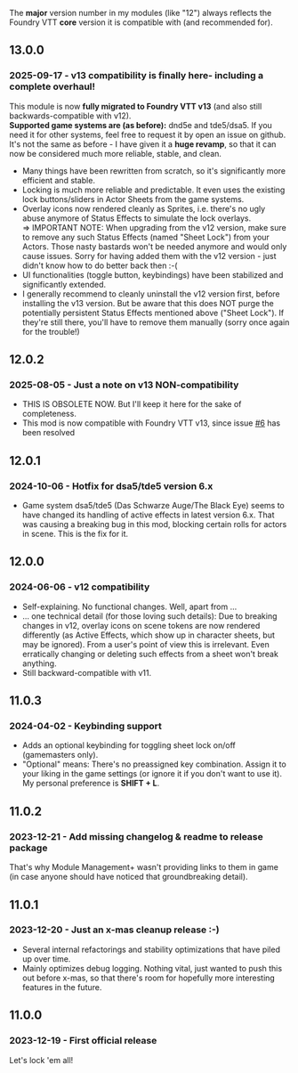The **major** version number in my modules (like "12") always reflects the
Foundry VTT **core** version it is compatible with (and recommended for).

## 13.0.0
### 2025-09-17 - v13 compatibility is finally here- including a complete overhaul!
This module is now **fully migrated to Foundry VTT v13** (and also still backwards-compatible with v12).<br/>
**Supported game systems are (as before):** dnd5e and tde5/dsa5.
If you need it for other systems, feel free to request it by open an issue on github.<br>
It's not the same as before - I have given it a **huge revamp**, so that it can now be considered much more reliable, stable, and clean.<br>

- Many things have been rewritten from scratch, so it's significantly more efficient and stable.
- Locking is much more reliable and predictable. It even uses the existing lock buttons/sliders in Actor Sheets from the game systems.
- Overlay icons now rendered cleanly as Sprites, i.e. there's no ugly abuse anymore of Status Effects to simulate the lock overlays. <br/>=> IMPORTANT NOTE: When upgrading from the v12 version, make sure to remove any such Status Effects (named "Sheet Lock") from your Actors. Those nasty bastards won't be needed anymore and would only cause issues. Sorry for having added them with the v12 version - just didn't know how to do better back then :-(
- UI functionalities (toggle button, keybindings) have been stabilized and significantly extended.
- I generally recommend to cleanly uninstall the v12 version first, before installing the v13 version. But be aware that this does NOT purge the potentially persistent Status Effects mentioned above ("Sheet Lock"). If they're still there, you'll have to remove them manually (sorry once again for the trouble!)

## 12.0.2
### 2025-08-05 - Just a note on v13 NON-compatibility
- THIS IS OBSOLETE NOW. But I'll keep it here for the sake of completeness.
- This mod is now compatible with Foundry VTT v13, since issue [#6](https://github.com/coffiarts/FoundryVTT-lock-the-sheets/issues/6) has been resolved

## 12.0.1
### 2024-10-06 - Hotfix for dsa5/tde5 version 6.x
- Game system dsa5/tde5 (Das Schwarze Auge/The Black Eye) seems to have changed its handling of active effects in latest version 6.x. That was causing a breaking bug in this mod, blocking certain rolls for actors in scene. This is the fix for it.

## 12.0.0
### 2024-06-06 - v12 compatibility
- Self-explaining. No functional changes. Well, apart from ...
- ... one technical detail (for those loving such details): Due to breaking changes in v12, overlay icons on scene tokens are now rendered differently (as Active Effects, which show up in character sheets, but may be ignored). From a user's point of view this is irrelevant. Even erratically changing or deleting such effects from a sheet won't break anything.
- Still backward-compatible with v11.

## 11.0.3
### 2024-04-02 - Keybinding support
- Adds an optional keybinding for toggling sheet lock on/off (gamemasters only).
- "Optional" means: There's no preassigned key combination. Assign it to your liking in the game settings (or ignore it if you don't want to use it). My personal preference is **SHIFT + L**.

## 11.0.2
### 2023-12-21 - Add missing changelog & readme to release package
That's why Module Management+ wasn't providing links to them in game (in case anyone should have noticed that groundbreaking detail).

## 11.0.1
### 2023-12-20 - Just an x-mas cleanup release :-)
- Several internal refactorings and stability optimizations that have piled up over time.
- Mainly optimizes debug logging. Nothing vital, just wanted to push this out before x-mas, so that there's room for hopefully more interesting features in the future.

## 11.0.0
### 2023-12-19 - First official release
Let's lock 'em all!